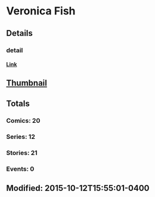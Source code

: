# Veronica  Fish 
## Details
### detail
#### [Link](http://marvel.com/comics/creators/12782/veronica_fish?utm_campaign=apiRef&utm_source=225578a89fc76f3d20fbffda5d17a88d)
## [Thumbnail](http://i.annihil.us/u/prod/marvel/i/mg/b/40/image_not_available.jpg)
## Totals
### Comics: 20
### Series: 12
### Stories: 21
### Events: 0
## Modified: 2015-10-12T15:55:01-0400